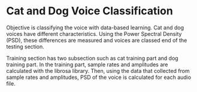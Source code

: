 # Cat and Dog Voice Classification
 Objective is classifying the voice with data-based learning. 
Cat and dog voices have different characteristics. Using the Power Spectral Density (PSD), these differences are measured and voices are classed end of the testing section.

Training section has two subsection such as cat training part and dog training part.
In the training part, sample rates and amplitudes are calculated with the librosa library. Then, using the data that collected from sample rates and amplitudes, PSD of the voice is calculated for each audio file. 

